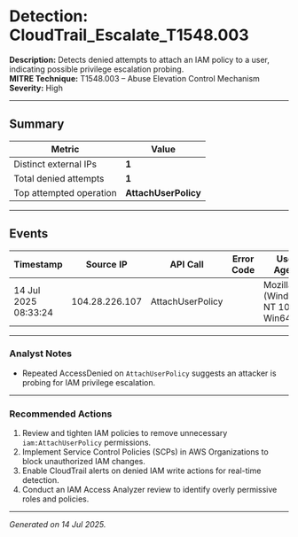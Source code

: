 # Detection: CloudTrail_Escalate_T1548.003

**Description:** Detects denied attempts to attach an IAM policy to a user, indicating possible privilege escalation probing.  
**MITRE Technique:** T1548.003 – Abuse Elevation Control Mechanism  
**Severity:** High

---

## Summary

| Metric                         | Value                         |
|--------------------------------|-------------------------------|
| Distinct external IPs          | **1**   |
| Total denied attempts          | **1** |
| Top attempted operation        | **AttachUserPolicy**  |

---

## Events

| Timestamp           | Source IP     | API Call           | Error Code    | User Agent            |
|---------------------|---------------|--------------------|---------------|-----------------------|
| 14 Jul 2025 08:33:24| 104.28.226.107| AttachUserPolicy |  | Mozilla/5.0 (Windows NT 10.0; Win64; ... |

---

### Analyst Notes

* Repeated AccessDenied on `AttachUserPolicy` suggests an attacker is probing for IAM privilege escalation.

---

### Recommended Actions

1. Review and tighten IAM policies to remove unnecessary `iam:AttachUserPolicy` permissions.  
2. Implement Service Control Policies (SCPs) in AWS Organizations to block unauthorized IAM changes.  
3. Enable CloudTrail alerts on denied IAM write actions for real-time detection.  
4. Conduct an IAM Access Analyzer review to identify overly permissive roles and policies.

---

*Generated on 14 Jul 2025.*  
